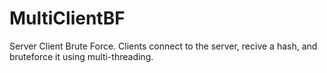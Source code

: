 # MultiClientBF

Server Client Brute Force. Clients connect to the server, recive a hash, and bruteforce it using multi-threading.
